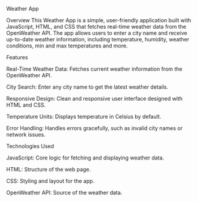 

Weather App

Overview
This Weather App is a simple, user-friendly application built with JavaScript, HTML, and CSS that fetches real-time weather data from the OpenWeather API. The app allows users to enter a city name and receive up-to-date weather information, including temperature, humidity, weather conditions, min and max temperatures and more.

Features

Real-Time Weather Data:  Fetches current weather information from the OpenWeather API.

City Search:  Enter any city name to get the latest weather details.

Responsive Design:  Clean and responsive user interface designed with HTML and CSS.

Temperature Units:  Displays temperature in Celsius by default.

Error Handling:  Handles errors gracefully, such as invalid city names or network issues.


Technologies Used

JavaScript: Core logic for fetching and displaying weather data.

HTML: Structure of the web page.

CSS: Styling and layout for the app.

OpenWeather API: Source of the weather data.
